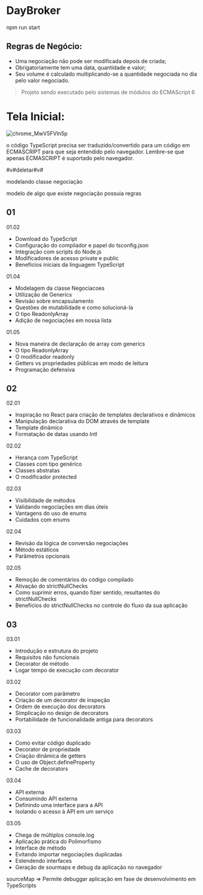 # DayBroker

npm run start

## Regras de Negócio:

 - Uma negociação não pode ser modificada depois de criada;
 - Obrigatoriamente tem uma data, quantidade e valor;
 - Seu volume é calculado multiplicando-se a quantidade negociada no dia pelo valor negociado.

 > Projeto sendo executado pelo sistemas de módulos do ECMAScript 6
 
 # Tela Inicial:
 
 ![chrome_MwV5FVln5p](https://user-images.githubusercontent.com/66702430/189228507-54ba24ed-3291-4149-b6b9-8984e93b8524.png)


 o código TypeScript precisa ser traduzido/convertido para um código em ECMASCRIPT para que seja entendido pelo navegador. Lembre-se que apenas ECMASCRIPT é suportado pelo navegador.

#v#deletar#v#

 modelando classe negociação

 modelo de algo que existe 
 negociação possuia regras


## 01

01.02
- Download do TypeScript
- Configuração do compilador e papel do tsconfig.json
- Integração com scripts do Node.js
- Modificadores de acesso private e public
- Benefícios iniciais da linguagem TypeScript

01.04
- Modelagem da classe Negociacoes
- Utilização de Generics
- Revisão sobre encapsulamento
- Questões de mutabilidade e como solucioná-la
- O tipo ReadonlyArray
- Adição de negociações em nossa lista

01.05
- Nova maneira de declaração de array com generics
- O tipo ReadonlyArray
- O modificador readonly
- Getters vs propriedades públicas em modo de leitura
- Programação defensiva

## 02

02.01
- Inspiração no React para criação de templates declarativos e dinâmicos
- Manipulação declarativa do DOM através de template
- Template dinâmico
- Formatação de datas usando Intl

02.02
- Herança com TypeScript
- Classes com tipo genérico
- Classes abstratas
- O modificador protected

02.03

- Visibilidade de métodos
- Validando negociações em dias úteis
- Vantagens do uso de enums
- Cuidados com enums

02.04

- Revisão da lógica de conversão negociações
- Método estáticos
- Parâmetros opcionais

02.05

- Remoção de comentários do código compilado
- Ativação do strictNullChecks
- Como suprimir erros, quando fizer sentido, resultantes do strictNullChecks
- Benefícios do strictNullChecks no controle do fluxo da sua aplicação

## 03

03.01

- Introdução e estrutura do projeto
- Requisitos não funcionais
- Decorator de método
- Logar tempo de execução com decorator

03.02

- Decorator com parâmetro
- Criação de um decorator de inspeção
- Ordem de execução dos decorators
- Simplicação no design de decorators
- Portabilidade de funcionalidade antiga para decorators

03.03

- Como evitar código duplicado
- Decorator de propriedade
- Criação dinâmica de getters
- O uso de Object.defineProperty
- Cache de decorators

03.04

- API externa
- Consumindo API externa
- Definindo uma interface para a API
- Isolando o acesso à API em um serviço

03.05

- Chega de múltiplos console.log
- Aplicação prática do Polimorfismo
- Interface de método
- Evitando importar negociações duplicadas
- Estendendo interfaces
- Geração de sourmaps e debug da aplicação no navegador

sourceMap => Permite debuggar aplicação em fase de desenvolvimento em TypeScripts